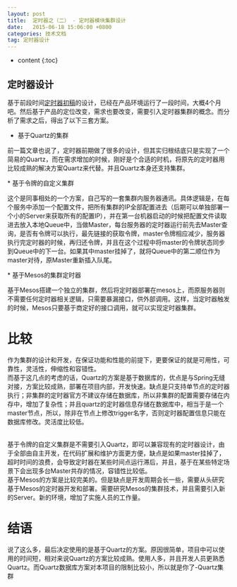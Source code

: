 ```yaml
---
layout: post
title:  定时器之（二） - 定时器模块集群设计
date:   2015-06-18 15:06:00 +0800
categories: 技术文档
tag: 定时器设计
---
```


* content
{:toc}


定时器设计
-----------------------
基于前段时间[定时器初稿](/2015/04/30/timer-design/)的设计，已经在产品环境运行了一段时间，大概4个月吧。然后基于产品的定位改变，需求也要改变，需要引入定时器集群的概念。而分析了需求之后，得出了以下三套方案。

* 基于Quartz的集群

<p>
前一篇文章也说了，定时器前期做了很多的设计，但其实归根结底只是实现了一个简易的Quartz，而在需求增加的时候，刚好是个合适的时机，将原先的定时器用比较成熟的解决方案Quartz来代替。并且Quartz本身还支持集群。
</p>
* 基于令牌的自定义集群

<p>
这个是同事相处的一个方案，自己写的一套集群内服务器通讯。具体逻辑是，在每个服务中添加一个配置文件，把所有集群的IP全部配置进去（后期可以单独部署一个小的Server来获取所有的配置IP），并在第一台机器启动的时候把配置文件读取进去放入本地Queue中，当做Master，每台服务器的定时器运行前先去Master查询，是否有令牌可以执行，最先链接的获取令牌，master令牌相应减少，服务器执行完定时器的时候，再归还令牌，并且在这个过程中将master的令牌状态同步到Queue中的下一台。如果其中master挂掉了，就将Queue中的第二顺位作为master对待，原Master重新插入队尾。
</p>
* 基于Mesos的集群定时器

<p>
基于Mesos搭建一个独立的集群，然后将定时器部署在mesos上，而原服务器则不需要任何定时器相关逻辑，只需要暴漏接口，供外部调用。这样，当定时器触发的时候，Mesos只要基于商定好的接口调用，就可以实现定时器集群。
</p>

比较
=======================
作为集群的设计和开发，在保证功能和性能的前提下，更要保证的就是可用性，可靠性，灵活性，伸缩性和容错性。
<br/>
而基于这几点的考虑的话，Quartz的方案是基于数据库的，优点是与Spring无缝对接，方案比较成熟，部署在项目内部，开发快速。缺点是只支持单节点的定时器执行；非集群的定时器官方不建议存储在数据库，所以非集群的配置需要存储在内存中，增加了复杂性；并且quartz的定时器信息存储在数据库中，相当于是一个master节点，所以，除非在节点上修改trigger名字，否则定时器配置信息只能在数据库修改。灵活度比较低。

<br/>
基于令牌的自定义集群是不需要引入Quartz，即可以兼容现有的定时器设计，由于全部由自主开发，在代码扩展和维护方面更方便，缺点是如果master挂掉了，超时时间的浪费，会导致定时器在某些时间点运行滞后，并且，基于在某些特定场景下会出现多台Master共存的情况，容错性比较低。

<br />
基于Mesos的方案是比较完美的。但是缺点是开发周期会长一些，需要从头研究基于Mesos的定时器开发和部署。需要研究Mesos的集群技术，并且需要引入新的Server。新的环境，增加了实施人员的工作量。

结语
=============
说了这么多，最后决定使用的是基于Quartz的方案。原因很简单，项目中可以使用的时间短，相对来说Quartz的方案比较成熟。使用人多，并且开发人员更熟悉Quartz。而Quartz数据库方案对本项目的限制比较小，所以就是你了-Quartz集群

<br />
<br />
